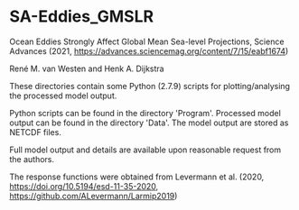 # SA-Eddies_GMSLR

Ocean Eddies Strongly Affect Global Mean Sea-level Projections, Science Advances (2021, https://advances.sciencemag.org/content/7/15/eabf1674)

René M. van Westen and Henk A. Dijkstra

These directories contain some Python (2.7.9) scripts for plotting/analysing the processed model output.

Python scripts can be found in the directory 'Program'.
Processed model output can be found in the directory 'Data'.
The model output are stored as NETCDF files. 

Full model output and details are available upon reasonable request from the authors.

The response functions were obtained from Levermann et al. (2020, https://doi.org/10.5194/esd-11-35-2020, https://github.com/ALevermann/Larmip2019)

